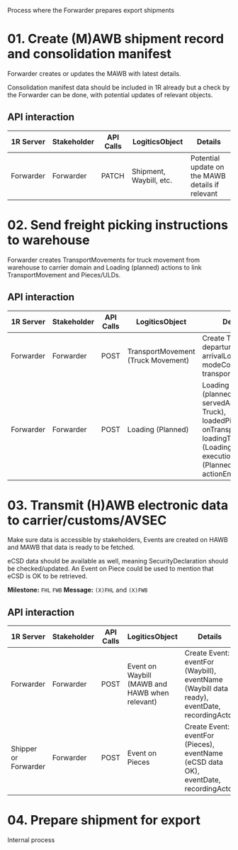 Process where the Forwarder prepares export shipments

# 01. Create (M)AWB shipment record and consolidation manifest

Forwarder creates or updates the MAWB with latest details.

Consolidation manifest data should be included in 1R already but a check by the Forwarder can be done, with potential updates of relevant objects.

## API interaction

| 1R Server | Stakeholder | API Calls | LogiticsObject | Details |
| --- | --- | --- | --- | --- |
| Forwarder | Forwarder | PATCH | Shipment, Waybill, etc. | Potential update on the MAWB details if relevant |

# 02. Send freight picking instructions to warehouse

Forwarder creates TransportMovements for truck movement from warehouse to carrier domain and Loading (planned) actions to link TransportMovement and Pieces/ULDs.

## API interaction

| 1R Server | Stakeholder | API Calls | LogiticsObject | Details |
| --- | --- | --- | --- | --- |
| Forwarder | Forwarder | POST | TransportMovement (Truck Movement) | Create TM (Truck): departureLocation, arrivalLocation, modeCode (3?), transportIdentifier |
| Forwarder | Forwarder | POST | Loading (Planned) | Loading action (planned): servedActivity (TM Truck), loadedPieces, onTransportMeans, loadingType (Loading), executionStatus (Planned), actionEndTime |

# 03. Transmit (H)AWB electronic data to carrier/customs/AVSEC

Make sure data is accessible by stakeholders, Events are created on HAWB and MAWB that data is ready to be fetched.

eCSD data should be available as well, meaning SecurityDeclaration should be checked/updated. An Event on Piece could be used to mention that eCSD is OK to be retrieved.

**Milestone:** `FHL` `FWB`
**Message:** `(X)FHL` and `(X)FWB`

## API interaction

| 1R Server | Stakeholder | API Calls | LogiticsObject | Details |
| --- | --- | --- | --- | --- |
| Forwarder | Forwarder | POST | Event on Waybill (MAWB and HAWB when relevant) | Create Event: eventFor (Waybill), eventName (Waybill data ready), eventDate, recordingActor |
| Shipper or Forwarder | Forwarder | POST | Event on Pieces | Create Event: eventFor (Pieces), eventName (eCSD data OK), eventDate, recordingActor |

# 04. Prepare shipment for export

Internal process
